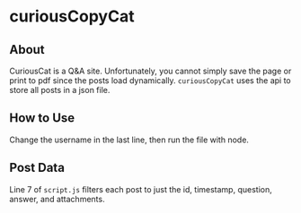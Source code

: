 # curiousCopyCat

## About
CuriousCat is a Q&A site. Unfortunately, you cannot simply save the page or print to pdf since the posts load dynamically. `curiousCopyCat` uses the api to store all posts in a json file. 

## How to Use
Change the username in the last line, then run the file with node.

## Post Data
Line 7 of `script.js` filters each post to just the id, timestamp, question, answer, and attachments.
